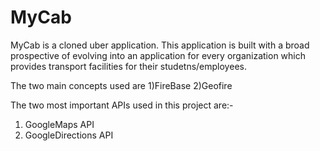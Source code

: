 # MyCab
MyCab is a cloned uber application.
This application is built with a broad prospective of evolving into an application for every organization which provides transport facilities for their studetns/employees.

The two main concepts used are 
1)FireBase 
2)Geofire 

The two most important APIs used in this project are:-
1) GoogleMaps API
2) GoogleDirections API

